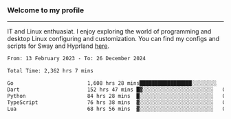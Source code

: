 ### Welcome to my profile

---

IT and Linux enthuasiat. I enjoy exploring the world of programming and desktop Linux configuring and customization. You can find my configs and scripts for Sway and Hyprland [here](https://github.com/uroborosq/mess-of-linux-configurations).

<!-- <div display="block">
 	<img align="left" width="48%" alt="isocalendar" src=".github/metrics/isocalendar_metrics.svg" />
	<img align="center" width="48%" alt="contributions" src=".github/metrics/contributions_metrics.svg" />
	<img align="center" alt="languages" src=".github/metrics/languages_metrics.svg" />
</div> -->

<!-- ![](https://komarev.com/ghpvc/?username=uroborosq&color=success&style=flat-square) -->
<!-- [](https://img.shields.io/github/last-commit/uroborosq/uroborosq?label=Profile%20updated&style=flat-square) -->

<!--START_SECTION:waka-->

```txt
From: 13 February 2023 - To: 26 December 2024

Total Time: 2,362 hrs 7 mins

Go                        1,608 hrs 28 mins█████████████████░░░░░░░░   67.42 %
Dart                      152 hrs 47 mins █▓░░░░░░░░░░░░░░░░░░░░░░░   06.40 %
Python                    84 hrs 28 mins  █░░░░░░░░░░░░░░░░░░░░░░░░   03.54 %
TypeScript                76 hrs 38 mins  ▓░░░░░░░░░░░░░░░░░░░░░░░░   03.21 %
Lua                       68 hrs 56 mins  ▓░░░░░░░░░░░░░░░░░░░░░░░░   02.89 %
```

<!--END_SECTION:waka-->
